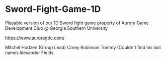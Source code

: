 # Sword-Fight-Game-1D
Playable version of our 1D Sword fight game property of Aurora Game Development Club @ Georgia Southern University


https://www.auroragdc.com/

Mitchel Hodzen (Group Lead)
Corey Robinson
Tommy (Couldn't find his last name)
Alexander Fields